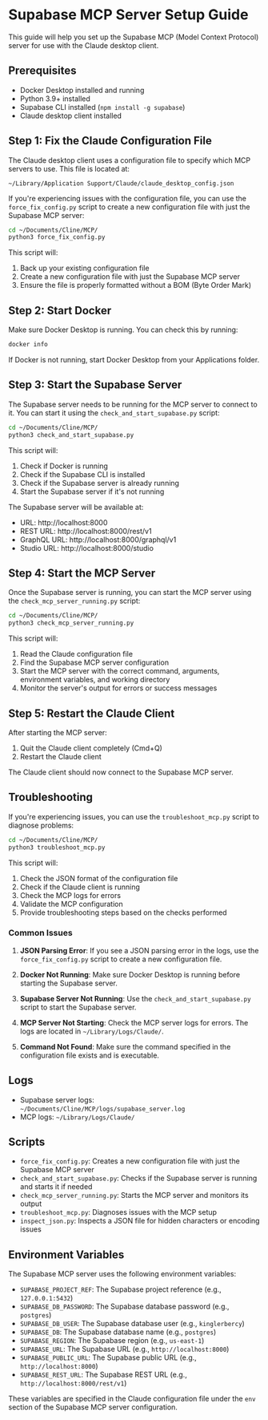 # Supabase MCP Server Setup Guide

This guide will help you set up the Supabase MCP (Model Context Protocol) server for use with the Claude desktop client.

## Prerequisites

- Docker Desktop installed and running
- Python 3.9+ installed
- Supabase CLI installed (`npm install -g supabase`)
- Claude desktop client installed

## Step 1: Fix the Claude Configuration File

The Claude desktop client uses a configuration file to specify which MCP servers to use. This file is located at:

```
~/Library/Application Support/Claude/claude_desktop_config.json
```

If you're experiencing issues with the configuration file, you can use the `force_fix_config.py` script to create a new configuration file with just the Supabase MCP server:

```bash
cd ~/Documents/Cline/MCP/
python3 force_fix_config.py
```

This script will:
1. Back up your existing configuration file
2. Create a new configuration file with just the Supabase MCP server
3. Ensure the file is properly formatted without a BOM (Byte Order Mark)

## Step 2: Start Docker

Make sure Docker Desktop is running. You can check this by running:

```bash
docker info
```

If Docker is not running, start Docker Desktop from your Applications folder.

## Step 3: Start the Supabase Server

The Supabase server needs to be running for the MCP server to connect to it. You can start it using the `check_and_start_supabase.py` script:

```bash
cd ~/Documents/Cline/MCP/
python3 check_and_start_supabase.py
```

This script will:
1. Check if Docker is running
2. Check if the Supabase CLI is installed
3. Check if the Supabase server is already running
4. Start the Supabase server if it's not running

The Supabase server will be available at:
- URL: http://localhost:8000
- REST URL: http://localhost:8000/rest/v1
- GraphQL URL: http://localhost:8000/graphql/v1
- Studio URL: http://localhost:8000/studio

## Step 4: Start the MCP Server

Once the Supabase server is running, you can start the MCP server using the `check_mcp_server_running.py` script:

```bash
cd ~/Documents/Cline/MCP/
python3 check_mcp_server_running.py
```

This script will:
1. Read the Claude configuration file
2. Find the Supabase MCP server configuration
3. Start the MCP server with the correct command, arguments, environment variables, and working directory
4. Monitor the server's output for errors or success messages

## Step 5: Restart the Claude Client

After starting the MCP server:
1. Quit the Claude client completely (Cmd+Q)
2. Restart the Claude client

The Claude client should now connect to the Supabase MCP server.

## Troubleshooting

If you're experiencing issues, you can use the `troubleshoot_mcp.py` script to diagnose problems:

```bash
cd ~/Documents/Cline/MCP/
python3 troubleshoot_mcp.py
```

This script will:
1. Check the JSON format of the configuration file
2. Check if the Claude client is running
3. Check the MCP logs for errors
4. Validate the MCP configuration
5. Provide troubleshooting steps based on the checks performed

### Common Issues

1. **JSON Parsing Error**: If you see a JSON parsing error in the logs, use the `force_fix_config.py` script to create a new configuration file.

2. **Docker Not Running**: Make sure Docker Desktop is running before starting the Supabase server.

3. **Supabase Server Not Running**: Use the `check_and_start_supabase.py` script to start the Supabase server.

4. **MCP Server Not Starting**: Check the MCP server logs for errors. The logs are located in `~/Library/Logs/Claude/`.

5. **Command Not Found**: Make sure the command specified in the configuration file exists and is executable.

## Logs

- Supabase server logs: `~/Documents/Cline/MCP/logs/supabase_server.log`
- MCP logs: `~/Library/Logs/Claude/`

## Scripts

- `force_fix_config.py`: Creates a new configuration file with just the Supabase MCP server
- `check_and_start_supabase.py`: Checks if the Supabase server is running and starts it if needed
- `check_mcp_server_running.py`: Starts the MCP server and monitors its output
- `troubleshoot_mcp.py`: Diagnoses issues with the MCP setup
- `inspect_json.py`: Inspects a JSON file for hidden characters or encoding issues

## Environment Variables

The Supabase MCP server uses the following environment variables:

- `SUPABASE_PROJECT_REF`: The Supabase project reference (e.g., `127.0.0.1:5432`)
- `SUPABASE_DB_PASSWORD`: The Supabase database password (e.g., `postgres`)
- `SUPABASE_DB_USER`: The Supabase database user (e.g., `kinglerbercy`)
- `SUPABASE_DB`: The Supabase database name (e.g., `postgres`)
- `SUPABASE_REGION`: The Supabase region (e.g., `us-east-1`)
- `SUPABASE_URL`: The Supabase URL (e.g., `http://localhost:8000`)
- `SUPABASE_PUBLIC_URL`: The Supabase public URL (e.g., `http://localhost:8000`)
- `SUPABASE_REST_URL`: The Supabase REST URL (e.g., `http://localhost:8000/rest/v1`)

These variables are specified in the Claude configuration file under the `env` section of the Supabase MCP server configuration. 